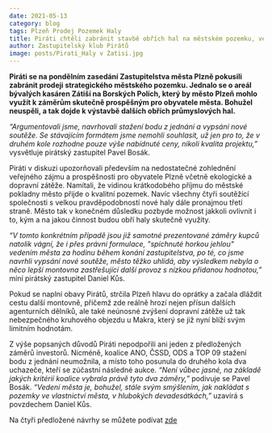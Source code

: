 ```yaml
---
date: 2021-05-13
category: blog
tags: Plzeň Prodej Pozemek Haly
title: Piráti chtěli zabránit stavbě obřích hal na městském pozemku, vedení města Plzně přesto dalo halám zelenou!
author: Zastupitelský klub Pirátů
image: posts/Pirati_Haly v Zatisi.jpg
---
```


**Piráti se na pondělním zasedání Zastupitelstva města Plzně pokusili zabránit prodeji strategického městského pozemku. Jednalo se o areál bývalých kasáren Zátiší na Borských Polích, který by město Plzeň mohlo využít k záměrům skutečně prospěšným pro obyvatele města. Bohužel neuspěli, a tak dojde k výstavbě dalších obřích průmyslových hal.**

*“Argumentovali jsme, navrhovali stažení bodu z jednání a vypsání nové soutěže. Se stávajícím formátem jsme nemohli souhlasit, už jen pro to, že v druhém kole rozhodne pouze výše nabídnuté ceny, nikoli kvalita projektu,”* vysvětluje pirátský zastupitel Pavel Bosák.

Piráti v diskuzi upozorňovali především na nedostatečné zohlednění veřejného zájmu a prospěšnosti pro obyvatele Plzně včetně ekologické a dopravní zátěže. Namítali, že vidinou krátkodobého příjmu do městské pokladny město přijde o kvalitní pozemek. Navíc všechny čtyři soutěžící společnosti s velkou pravděpodobností nové haly dále pronajmou třetí straně. Město tak v konečném důsledku pozbyde možnost jakkoli ovlivnit i to, kým a na jakou činnost budou obří haly skutečně využity.

*“V tomto konkrétním případě jsou již samotné prezentované záměry kupců natolik vágní, že i přes právní formulace, "spíchnuté horkou jehlou" vedením města za hodinu během konání zastupitelstva, po té, co jsme navrhli vypsání nové soutěže, město těžko uhlídá, aby výsledkem nebyla o něco lepší montovna zastřešující další provoz s nízkou přidanou hodnotou,”* míní pirátský zastupitel Daniel Kůs. 

Pokud se naplní obavy Pirátů, strčila Plzeň hlavu do oprátky a začala dláždit cestu další montovně, přičemž zde reálně hrozí nejen přísun dalších agenturních dělníků, ale také neúnosné zvýšení dopravní zátěže už tak nebezpečného kruhového objezdu u Makra, který se již nyní blíží svým limitním hodnotám. 

Z výše popsaných důvodů Piráti nepodpořili ani jeden z předložených záměrů investorů. Nicméně, koalice ANO, ČSSD, ODS a TOP 09 stažení bodu z jednání neumožnila, a místo toho posunula do druhého kola dva uchazeče, kteří se zúčastní následné aukce. *“Není vůbec jasné, na základě jakých kritérií koalice vybrala právě tyto dva záměry,”* podivuje se Pavel Bosák. *“Vedení města je, bohužel, stále svým smýšlením, jak nakládat s pozemky ve vlastnictví města, v hlubokých devadesátkách,”* uzavírá s povzdechem Daniel Kůs.

Na čtyři předložené návrhy se můžete podívat [zde](https://uschovna.plzen.eu/zasilka/C60A3C95-5DE4-4340-B4DF-CBC9DC4D4B82?fbclid=IwAR0YMTnC_-5t1djZp6ruxs5Kyqmfs9ja957K0hv38AXhJpRtzw1TneKg4pg)

